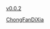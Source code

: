 
[v0.0.2](https://github.com/littleflute/m27/edit/master/NiuQuDeJiQi/readme.md)

[ChongFanDiXia](ChongFanDiXia)
